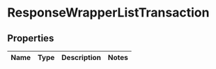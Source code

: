 # ResponseWrapperListTransaction

## Properties
Name | Type | Description | Notes
------------ | ------------- | ------------- | -------------
